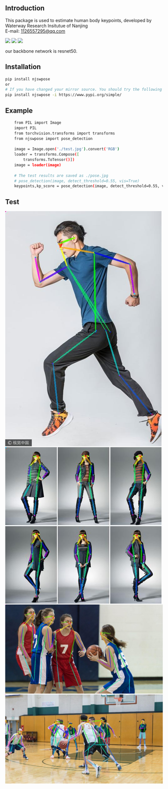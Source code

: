 Introduction
-----
This package is used to estimate human body keypoints, developed by Waterway Research Insitutue of Nanjing  
E-mail: 1126557295@qq.com

![](https://img.shields.io/badge/build-passing-brightgreen) ![](https://img.shields.io/badge/author-ddmm-brightgreen) ![](https://img.shields.io/badge/license-MIT-green)

our backbone network is resnet50.

Installation
-----

```bash
pip install njswpose
or 
# If you have changed your mirror source. You should try the following command.
pip install njswpose -i https://www.pypi.org/simple/
```

Example
-----

```bash
    from PIL import Image
    import PIL
    from torchvision.transforms import transforms
    from njswpose import pose_detection
    
    image = Image.open('./test.jpg').convert('RGB')
    loader = transforms.Compose([
        transforms.ToTensor()])
    image = loader(image)
    
    # The test results are saved as ./pose.jpg
    # pose_detection(image, detect_threshold=0.55, vis=True)
    keypoints,kp_score = pose_detection(image, detect_threshold=0.55, vis=True)
```
Test
---
![image](https://github.com/ddmm2020/njswpose/blob/master/detection_result/test1_pose.jpg)
![image](https://github.com/ddmm2020/njswpose/blob/master/detection_result/test2_pose.jpg)
![image](https://github.com/ddmm2020/njswpose/blob/master/detection_result/test3_pose.jpg)
![image](https://github.com/ddmm2020/njswpose/blob/master/detection_result/test4_pose.jpg)
